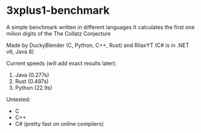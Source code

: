 # 3xplus1-benchmark
A simple benchmark written in different languages
It calculates the first one milion digits of the The Collatz Conjecture

Made by DuckyBlender (C, Python, C++, Rust) and RilaxYT 
(C# is in .NET v6, Java 8)

Current speeds (will add exact results later):
1. Java (0.277s)
3. Rust (0.497s)
5. Python (22.9s)

Untested:
- C
- C++
- C# (pretty fast on online compilers)

